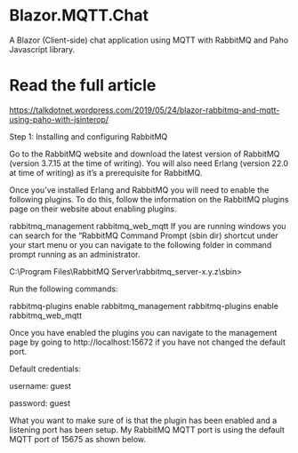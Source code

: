 # Blazor.MQTT.Chat
A Blazor (Client-side) chat application using MQTT with RabbitMQ and Paho Javascript library.

# Read the full article
https://talkdotnet.wordpress.com/2019/05/24/blazor-rabbitmq-and-mqtt-using-paho-with-jsinterop/

Step 1: Installing and configuring RabbitMQ

Go to the RabbitMQ website and download the latest version of RabbitMQ (version 3.7.15 at the time of writing). You will also need Erlang (version 22.0 at time of writing) as it’s a prerequisite for RabbitMQ.

Once you’ve installed Erlang and RabbitMQ you will need to enable the following plugins. To do this, follow the information on the RabbitMQ plugins page on their website about enabling plugins.

rabbitmq_management
rabbitmq_web_mqtt
If you are running windows you can search for the “RabbitMQ Command Prompt (sbin dir) shortcut under your start menu or you can navigate to the following folder in command prompt running as an administrator.

C:\Program Files\RabbitMQ Server\rabbitmq_server-x.y.z\sbin>

Run the following commands:

rabbitmq-plugins enable rabbitmq_management
rabbitmq-plugins enable rabbitmq_web_mqtt

Once you have enabled the plugins you can navigate to the management page by going to http://localhost:15672 if you have not changed the default port.

Default credentials:

username: guest

password: guest

What you want to make sure of is that the plugin has been enabled and a listening port has been setup. My RabbitMQ MQTT port is using the default MQTT port of 15675 as shown below.
